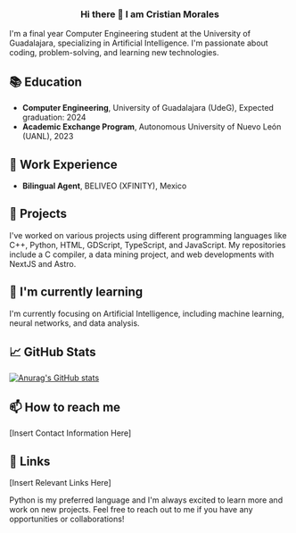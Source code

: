 <div style="background-image: url('https://i.giphy.com/U2RlmYS95I3IvrBDzo.webp');">
    <div align="center">
        <h3>Hi there 👋 I am Cristian Morales</h3>
    </div>

I'm a final year Computer Engineering student at the University of Guadalajara, specializing in Artificial Intelligence. I'm passionate about coding, problem-solving, and learning new technologies.

## 📚 Education
- **Computer Engineering**, University of Guadalajara (UdeG), Expected graduation: 2024
- **Academic Exchange Program**, Autonomous University of Nuevo León (UANL), 2023
<div>

## 💼 Work Experience
- **Bilingual Agent**, BELIVEO (XFINITY), Mexico

## 🔭 Projects
I've worked on various projects using different programming languages like C++, Python, HTML, GDScript, TypeScript, and JavaScript. My repositories include a C compiler, a data mining project, and web developments with NextJS and Astro.

## 🌱 I'm currently learning
I'm currently focusing on Artificial Intelligence, including machine learning, neural networks, and data analysis.

## 📈 GitHub Stats
[![Anurag's GitHub stats](https://github-readme-stats.vercel.app/api?username=Crissomar1)](https://github.com/anuraghazra/github-readme-stats)

## 📫 How to reach me
[Insert Contact Information Here]

## 🔗 Links
[Insert Relevant Links Here]

Python is my preferred language and I'm always excited to learn more and work on new projects. Feel free to reach out to me if you have any opportunities or collaborations!
<!--
**Crissomar1/Crissomar1** is a ✨ _special_ ✨ repository because its `README.md` (this file) appears on your GitHub profile.

Here are some ideas to get you started:

- 🔭 I’m currently working on ...
- 🌱 I’m currently learning ...
- 👯 I’m looking to collaborate on ...
- 🤔 I’m looking for help with ...
- 💬 Ask me about ...
- 📫 How to reach me: ...
- 😄 Pronouns: ...
- ⚡ Fun fact: ...


this is te greatest GitHub profile of all time it needs to be seen by everyone and include all the information about me and my projects
-->


